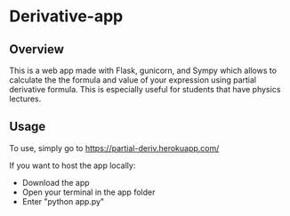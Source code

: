 # Derivative-app

## Overview
This is a web app made with Flask, gunicorn, and Sympy which allows to calculate the the formula and value of your expression using partial derivative formula. This is especially useful for students that have physics lectures.

## Usage
To use, simply go to https://partial-deriv.herokuapp.com/

If you want to host the app locally:
- Download the app
- Open your terminal in the app folder
- Enter "python app.py"
